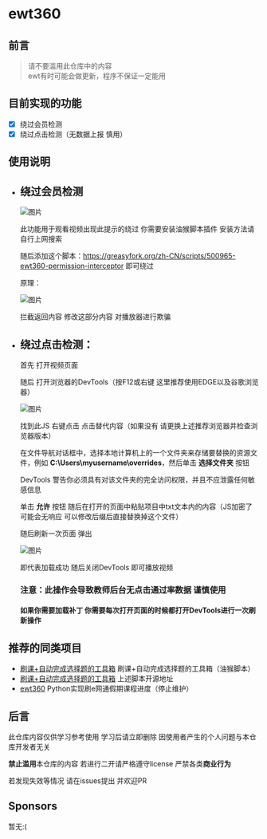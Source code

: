 # ewt360

## 前言
> 请不要滥用此仓库中的内容  
> ewt有时可能会做更新，程序不保证一定能用  

## 目前实现的功能

- [x] 绕过会员检测
- [x] 绕过点击检测（无数据上报 慎用）

## 使用说明

 - ## 绕过会员检测

   ![图片](https://github.com/user-attachments/assets/da92d66a-a441-4d61-ac57-33b448fae0af)

   此功能用于观看视频出现此提示的绕过 你需要安装油猴脚本插件 安装方法请自行上网搜索

   随后添加这个脚本：https://greasyfork.org/zh-CN/scripts/500965-ewt360-permission-interceptor 即可绕过

   原理：

   ![图片](https://github.com/user-attachments/assets/008bc04e-5118-4633-99e6-b48f9be353b1)

   拦截返回内容 修改这部分内容 对播放器进行欺骗

 - ## 绕过点击检测：

   首先 打开视频页面
   
   随后 打开浏览器的DevTools（按F12或右键 这里推荐使用EDGE以及谷歌浏览器）
   
   ![图片](https://github.com/user-attachments/assets/25b47c75-28cd-47c0-8a61-aa2c664db7fb)
   
   找到此JS 右键点击 点击替代内容（如果没有 请更换上述推荐浏览器并检查浏览器版本）
   
   在文件导航对话框中，选择本地计算机上的一个文件夹来存储要替换的资源文件，例如 **C:\Users\myusername\overrides**，然后单击 **选择文件夹** 按钮

   DevTools 警告你必须具有对该文件夹的完全访问权限，并且不应泄露任何敏感信息

   单击 **允许** 按钮 随后在打开的页面中粘贴项目中txt文本内的内容（JS加密了 可能会无响应 可以修改后缀后直接替换掉这个文件）

   随后刷新一次页面 弹出

   ![图片](https://github.com/user-attachments/assets/3e33bf66-4f97-404d-a578-be8f88eb9002)

   即代表加载成功 随后关闭DevTools 即可播放视频

   ### 注意：此操作会导致教师后台无点击通过率数据 谨慎使用

   #### 如果你需要加载补丁 你需要每次打开页面的时候都打开DevTools进行一次刷新操作

## 推荐的同类项目

- [刷课+自动完成选择题的工具箱](https://greasyfork.org/zh-CN/scripts/471375-ewt-ewt-e%E7%BD%91%E9%80%9A-%E5%88%B7%E8%AF%BE-%E8%87%AA%E5%8A%A8%E5%AE%8C%E6%88%90%E9%80%89%E6%8B%A9%E9%A2%98%E7%9A%84%E5%B7%A5%E5%85%B7%E7%AE%B1) 刷课+自动完成选择题的工具箱（油猴脚本）
- [刷课+自动完成选择题的工具箱](https://github.com/SudoSuBash/EWT-Killer-Box) 上述脚本开源地址  
- [ewt360](https://github.com/landuoguo/ewt360) Python实现刷e网通假期课程进度（停止维护）

## 后言

此仓库内容仅供学习参考使用 学习后请立即删除 因使用者产生的个人问题与本仓库开发者无关

**禁止滥用**本仓库的内容 若进行二开请严格遵守license 严禁各类**商业行为**

若发现失效等情况 请在issues提出 并欢迎PR

## Sponsors

暂无:(

